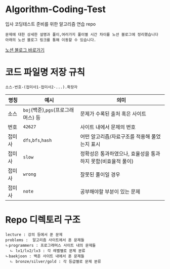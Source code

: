# Algorithm-Coding-Test
 입사 코딩테스트 준비를 위한 알고리즘 연습 repo

    문제에 대한 상세한 설명과 풀이,여러가지 풀이별 시간 차이를 노션 블로그에 정리했습니다
    아래의 노션 블로그 링크를 통해 이동할 수 있습니다.

[노션 블로그 바로가기](https://www.codybuilder.me/cbd50a5d3fe94023b9980689affbd8e1)    

# 코드 파일명 저장 규칙
    소스-번호-(접미사1-접미사2-...).확장자

명칭 | 예시 | 의미
----|----|----
소스  | `boj`(백준),`pgs`(프로그래머스) 등 | 문제가 수록된 출처 혹은 사이트
번호  | `42627` | 사이트 내에서 문제의 번호
접미사 | `dfs`,`bfs`,`hash` | 어떤 알고리즘/자료구조를 적용해 풀었는지 표시
접미사 | `slow` | 정확성은 통과하였으나, 효율성을 통과하지 못함(비효율적 풀이)
접미사 | `wrong` | 잘못된 풀이일 경우
접미사 | `note` | 공부해야할 부분이 있는 문제


# Repo 디렉토리 구조
    lecture : 강의 등에서 푼 문제
    problems :  알고리즘 사이트에서 푼 문제들
    ㄴprogrammers : 프로그래머스 사이트 내의 문제들
      ㄴ lv1/lv2/lv3 : 각 레벨별로 문제 분류
    ㄴbaekjoon : 백준 사이트 내에서 푼 문제들
      ㄴ bronze/silver/gold : 각 등급별로 문제 분류
    